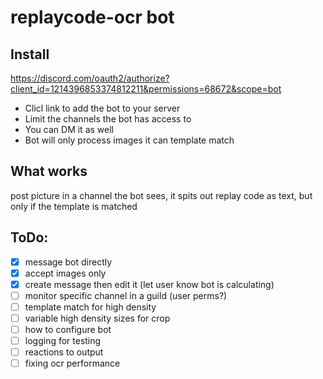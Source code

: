 # replaycode-ocr bot

## Install
https://discord.com/oauth2/authorize?client_id=1214396853374812211&permissions=68672&scope=bot

- Clicl link to add the bot to your server
- Limit the channels the bot has access to
- You can DM it as well
- Bot will only process images it can template match


## What works
post picture in a channel the bot sees, it spits out replay code as text, but only if the template is matched

## ToDo:
- [x] message bot directly
- [x] accept images only
- [x] create message then edit it (let user know bot is calculating)
- [ ] monitor specific channel in a guild (user perms?)
- [ ] template match for high density
- [ ] variable high density sizes for crop
- [ ] how to configure bot
- [ ] logging for testing
- [ ] reactions to output
- [ ] fixing ocr performance
